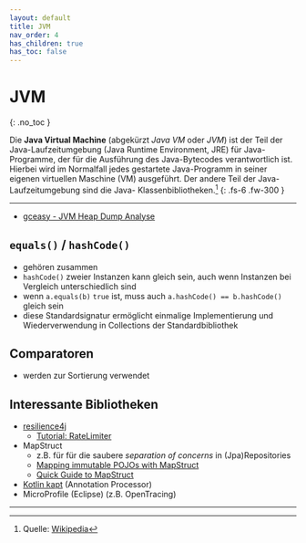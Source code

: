 ```yaml
---
layout: default
title: JVM
nav_order: 4
has_children: true
has_toc: false
---
```


# JVM
{: .no_toc }

Die **Java Virtual Machine** (abgekürzt _Java VM_ oder _JVM_) ist der Teil der 
Java-Laufzeitumgebung (Java Runtime Environment, JRE) für Java-Programme, der 
für die Ausführung des Java-Bytecodes verantwortlich ist. Hierbei wird im 
Normalfall jedes gestartete Java-Programm in seiner eigenen virtuellen Maschine 
(VM) ausgeführt. Der andere Teil der Java-Laufzeitumgebung sind die Java-
Klassenbibliotheken.[^1]
{: .fs-6 .fw-300 }

---

* [gceasy - JVM Heap Dump Analyse](https://gceasy.io)

## `equals()` / `hashCode()`

* gehören zusammen
* `hashCode()` zweier Instanzen kann gleich sein, auch wenn Instanzen bei 
   Vergleich unterschiedlich sind
* wenn `a.equals(b)` `true` ist, muss auch `a.hashCode() == b.hashCode()` gleich
  sein
* diese Standardsignatur ermöglicht einmalige Implementierung und 
  Wiederverwendung in Collections der Standardbibliothek

## Comparatoren

* werden zur Sortierung verwendet

## Interessante Bibliotheken

* [resilience4j](https://resilience4j.readme.io)
  * [Tutorial: RateLimiter](https://reflectoring.io/rate-limiting-with-resilience4j/#tune-client-side-and-server-side-rate-limiters)
* MapStruct
  * z.B. für für die saubere _separation of concerns_ in (Jpa)Repositories
  * [Mapping immutable POJOs with MapStruct](https://medium.com/trabe/mapping-immutable-pojos-with-mapstruct-3f0bf4627fbc)
  * [Quick Guide to MapStruct](https://www.baeldung.com/mapstruct)
* [Kotlin kapt](https://kotlinlang.org/docs/kapt.html) (Annotation Processor)
* MicroProfile (Eclipse) (z.B. OpenTracing)

---

[^1]: Quelle: [Wikipedia](https://de.wikipedia.org/wiki/Java_Virtual_Machine)
